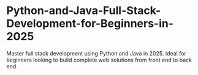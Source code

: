 # Python-and-Java-Full-Stack-Development-for-Beginners-in-2025
Master full stack development using Python and Java in 2025. Ideal for beginners looking to build complete web solutions from front end to back end.
